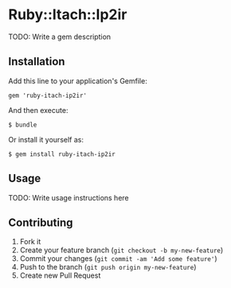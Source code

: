 # Ruby::Itach::Ip2ir

TODO: Write a gem description

## Installation

Add this line to your application's Gemfile:

    gem 'ruby-itach-ip2ir'

And then execute:

    $ bundle

Or install it yourself as:

    $ gem install ruby-itach-ip2ir

## Usage

TODO: Write usage instructions here

## Contributing

1. Fork it
2. Create your feature branch (`git checkout -b my-new-feature`)
3. Commit your changes (`git commit -am 'Add some feature'`)
4. Push to the branch (`git push origin my-new-feature`)
5. Create new Pull Request
